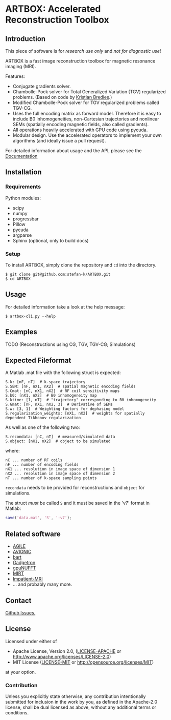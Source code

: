 # ARTBOX: Accelerated Reconstruction Toolbox

## Introduction

This piece of software is for *research use only* and *not for diagnostic use*!

ARTBOX is a fast image reconstruction toolbox for magnetic resonance imaging (MRI).

Features:

* Conjugate gradients solver.
* Chambolle-Pock solver for Total Generalized Variation (TGV) regularized problems. (Based on code by [Kristian Bredies](https://imsc.uni-graz.at/bredies/index.html).)
* Modified Chambolle-Pock solver for TGV regularized problems called TGV-CG.
* Uses the full encoding matrix as forward model. Therefore it is easy to include B0 inhomogeneities, non-Cartesian trajectories and nonlinear SEMs (spatially encoding magnetic fields, also called gradients).
* All operations heavily accelerated with GPU code using pycuda. 
* Modular design. Use the accelerated operators to implement your own algorithms (and ideally issue a pull request).

For detailed information about usage and the API, please see the [Documentation](https://stefan-k.github.io/ARTBOX/)

## Installation

### Requirements

Python modules:
* scipy
* numpy
* progressbar
* Pillow
* pycuda
* argparse
* Sphinx (optional, only to build docs)

### Setup

To install ARTBOX, simply clone the repository and `cd` into the directory.

```console
$ git clone git@github.com:stefan-k/ARTBOX.git
$ cd ARTBOX
```

## Usage

For detailed information take a look at the help message:

```console
$ artbox-cli.py --help
```

## Examples

TODO (Reconstructions using CG, TGV, TGV-CG; Simulations)


## Expected Fileformat

A Matlab .mat file with the following struct is expected:

```
S.k: [nF, nT]  # k-space trajectory
S.SEM: [nF, nX1, nX2]  # spatial magnetic encoding fields
S.Cmat: [nC, nX1, nX2]  # RF coil sensitivity maps
S.b0: [nX1, nX2]  # B0 inhomogeneity map
S.ktime: [1, nT]  # "trajectory" corresponding to B0 inhomogeneity
S.Gmat: [nF, nX1, nX2, 3]  # Derivative of SEMs
S.w: [3, 1]  # Weighting factors for dephasing model
S.regularization_weights: [nX1, nX2]  # weights for spatially dependent Tikhonov regularization
```

As well as one of the following two:
```
S.recondata: [nC, nT]  # measured/simulated data
S.object: [nX1, nX2]  # object to be simulated
```

where:

```
nC ... number of RF coils
nF ... number of encoding fields
nX1 ... resolution in image space of dimension 1
nX2 ... resolution in image space of dimension 2
nT ... number of k-space sampling points
```

`recondata` needs to be provided for reconstructions and ```object``` for simulations.

The struct *must* be called `S` and it must be saved in the 'v7' format in Matlab:

```matlab
save('data.mat', 'S', '-v7');
```

## Related software

* [AGILE](https://github.com/IMTtugraz/AGILE)
* [AVIONIC](https://github.com/IMTtugraz/AVIONIC)
* [bart](https://mrirecon.github.io/bart/)
* [Gadgetron](https://gadgetron.github.io)
* [gpuNUFFT](https://github.com/andyschwarzl/gpuNUFFT)
* [MIRT](https://web.eecs.umich.edu/~fessler/code)
* [Impatient-MRI](https://github.com/JiadingGai/Impatient-MRI)
* ... and probably many more.

## Contact

[Github Issues.](https://github.com/stefan-k/ARTBOX/issues)

## License

Licensed under either of

  * Apache License, Version 2.0, ([LICENSE-APACHE](LICENSE-APACHE) or http://www.apache.org/licenses/LICENSE-2.0)
  * MIT License ([LICENSE-MIT](LICENSE-MIT) or http://opensource.org/licenses/MIT)

at your option.

### Contribution

Unless you explicitly state otherwise, any contribution intentionally submitted for inclusion in the work by you, as defined in the Apache-2.0 license, shall be dual licensed as above, without any additional terms or conditions.
